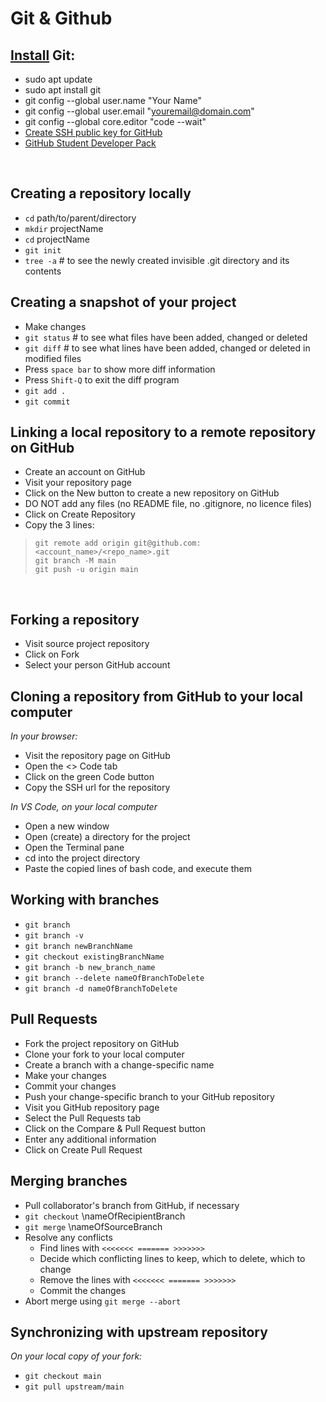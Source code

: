 # **Git & Github**

## [Install](https://www.digitalocean.com/community/tutorials/how-to-install-git-on-ubuntu-20-04) Git:

+ sudo apt update
+ sudo apt install git
+ git config --global user.name "Your Name"
+ git config --global user.email "youremail@domain.com"
+ git config --global core.editor "code --wait"
+ [Create SSH public key for GitHub](https://docs.github.com/en/github/authenticating-to-github/connecting-to-github-with-ssh)
+ [GitHub Student Developer Pack](https://gist.github.com/LeandroDCI/b9f53690be5f2aaef2e93913bab5ff13)

<br>

## Creating a repository locally
+  `cd` path/to/parent/directory
+  `mkdir` projectName
+ `cd` projectName
+ `git init`
+ `tree -a` # to see the newly created invisible .git directory and its contents

## Creating a snapshot of your project

+  Make changes
+  `git status` # to see what files have been added, changed or deleted
+  `git diff` # to see what lines have been added, changed or deleted in modified files
+  Press `space bar` to show more diff information
+  Press `Shift-Q` to exit the diff program
+  `git add .`
+  `git commit`

## Linking a local repository to a remote repository on GitHub

+ Create an account on GitHub
+ Visit your repository page
+ Click on the New button to create a new repository on GitHub
+ DO NOT add any files (no README file, no .gitignore, no licence files)
+ Click on Create Repository
+ Copy the 3 lines:

> `git remote add origin git@github.com:<account_name>/<repo_name>.git` <br>
 `git branch -M main` <br>
 `git push -u origin main`
<br> 


 ## Forking a repository
+ Visit source project repository
+ Click on Fork
+ Select your person GitHub account


## Cloning a repository from GitHub to your local computer

 _In your browser:_

+ Visit the repository page on GitHub
+ Open the <> Code tab
+ Click on the green Code button
+ Copy the SSH url for the repository
 
 _In VS Code, on your local computer_

+ Open a new window
+ Open (create) a directory for the project
+ Open the Terminal pane
+ cd into the project directory
+ Paste the copied lines of bash code, and execute them

## Working with branches

+ `git branch`
+ `git branch -v`
+ `git branch newBranchName`
+ `git checkout existingBranchName`
+ `git branch -b new_branch_name`
+ `git branch --delete nameOfBranchToDelete`
+ `git branch -d nameOfBranchToDelete`


## Pull Requests

+ Fork the project repository on GitHub
+ Clone your fork to your local computer
+ Create a branch with a change-specific name
+ Make your changes
+ Commit your changes
+ Push your change-specific branch to your GitHub repository
+ Visit you GitHub repository page
+ Select the Pull Requests tab
+ Click on the Compare & Pull Request button
+ Enter any additional information
+ Click on Create Pull Request


## Merging branches

+ Pull collaborator's branch from GitHub, if necessary
+ `git checkout` \nameOfRecipientBranch
+ `git merge` \nameOfSourceBranch
+ Resolve any conflicts
    * Find lines with `<<<<<<< ======= >>>>>>>`
    * Decide which conflicting lines to keep, which to delete, which to change
    * Remove the lines with `<<<<<<< ======= >>>>>>>`
    * Commit the changes
+ Abort merge using `git merge --abort`

## Synchronizing with upstream repository
_On your local copy of your fork:_

+ `git checkout main`
+ `git pull upstream/main`


